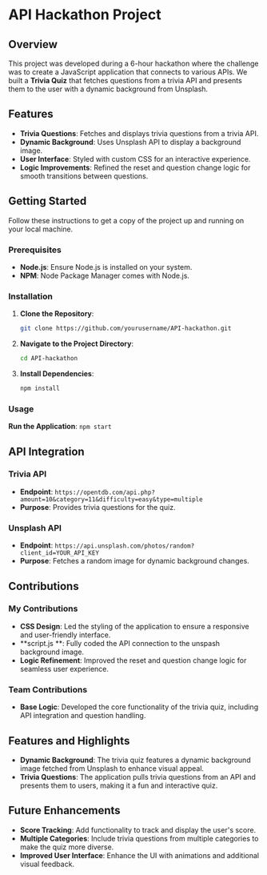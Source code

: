 # API Hackathon Project


## Overview

This project was developed during a 6-hour hackathon where the challenge was to create a JavaScript application that connects to various APIs. We built a **Trivia Quiz** that fetches questions from a trivia API and presents them to the user with a dynamic background from Unsplash.

## Features

- **Trivia Questions**: Fetches and displays trivia questions from a trivia API.
- **Dynamic Background**: Uses Unsplash API to display a background image.
- **User Interface**: Styled with custom CSS for an interactive experience.
- **Logic Improvements**: Refined the reset and question change logic for smooth transitions between questions.

## Getting Started

Follow these instructions to get a copy of the project up and running on your local machine.

### Prerequisites

- **Node.js**: Ensure Node.js is installed on your system.
- **NPM**: Node Package Manager comes with Node.js.

### Installation

1. **Clone the Repository**:
    ```bash
    git clone https://github.com/yourusername/API-hackathon.git
    ```
2. **Navigate to the Project Directory**:
    ```bash
    cd API-hackathon
    ```
3. **Install Dependencies**:
    ```bash
    npm install
    ```

### Usage

**Run the Application**:
    ```
    npm start
    ```

## API Integration

### Trivia API

- **Endpoint**: `https://opentdb.com/api.php?amount=10&category=11&difficulty=easy&type=multiple`
- **Purpose**: Provides trivia questions for the quiz.

### Unsplash API

- **Endpoint**: `https://api.unsplash.com/photos/random?client_id=YOUR_API_KEY`
- **Purpose**: Fetches a random image for dynamic background changes.

## Contributions

### My Contributions

- **CSS Design**: Led the styling of the application to ensure a responsive and user-friendly interface.
- **script.js **: Fully coded the API connection to the unspash background image.
- **Logic Refinement**: Improved the reset and question change logic for seamless user experience.

### Team Contributions

- **Base Logic**: Developed the core functionality of the trivia quiz, including API integration and question handling.

## Features and Highlights

- **Dynamic Background**: The trivia quiz features a dynamic background image fetched from Unsplash to enhance visual appeal.
- **Trivia Questions**: The application pulls trivia questions from an API and presents them to users, making it a fun and interactive quiz.

## Future Enhancements

- **Score Tracking**: Add functionality to track and display the user's score.
- **Multiple Categories**: Include trivia questions from multiple categories to make the quiz more diverse.
- **Improved User Interface**: Enhance the UI with animations and additional visual feedback.

